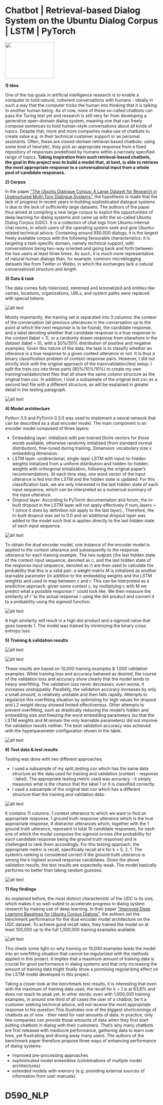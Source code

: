# Chatbot | Retrieval-based Dialog System on the Ubuntu Dialog Corpus | LSTM | PyTorch

<img src="https://github.com/Janinanu/UDC_Chatbot/blob/master/src/drib_blink_bot.gif" width="160" height="120" />

**1) Idea**

One of the top goals in artificial intelligence research is to enable a computer to hold natural, coherent conversations with humans - ideally in such a way that the computer tricks the human into thinking that it is talking to another human being. As of now, none of these so-called chatbots can pass the Turing test yet and research is still very far from developing a generative open-domain dialog system, meaning one that can freely compose sentences to hold human-style conversations about all kinds of topics. Despite that, more and more companies make use of chatbots to create value e.g. in their technical customer support or as personal assistants. Often, these are closed-domain retrieval-based chatbots: using some kind of heuristic, they pick an appropriate response from a fixed repository of responses predefined by humans within a narrowly specified range of topics. **Taking inspiration from such retrieval-based chatbots, the goal in this project was to build a model that, at best, is able to retrieve the most appropriate response to a conversational input from a whole pool of candidate responses.**

**2) Corpus**

In the paper [“The Ubuntu Dialogue Corpus: A Large Dataset for Research in Unstructured Multi-Turn Dialogue Systems”](https://arxiv.org/pdf/1506.08909.pdf), the hypothesis is made that the lack of progress in recent years in building sophisticated dialogue systems is due to the lack of sufficiently large datasets. The authors of the paper thus aimed at compiling a new large corpus to exploit the opportunities of deep learning for dialog systems and came up with the so-called Ubuntu Dialog Corpus (UDC). It is a collection of chat logs from Ubuntu-internal chat rooms, in which users of the operating system seek and give Ubuntu-related technical advice. Containing around 930.000 dialogs, it is the largest freely available corpus with the following favourable characteristics: it is targeting a task-specific domain, namely technical support, with conversations being two-way oriented and going back and forth between the two users at least three times. As such, it is much more representative of natural human dialogs than, for example, common microblogging datasets like from Twitter or Weibo, in which the exchanges lack a natural conversational structure and length.

**3) Data & task** 

The data comes fully tokenized, stemmed and lemmatized and entities like names, locations, organizations, URLs, and system paths were replaced with special tokens.

![alt text](https://github.com/Janinanu/UDC_Chatbot/blob/master/src/Original%20datasets.png "Original Datasets Overview")

Mostly importantly, the training set is separated into 3 columns: the context of the conversation (all previous utterances in the conversation up to the point at which the next response is to be found), the candidate response, and a label denoting whether that candidate response is a true response to the context (label = 1), or a randomly drawn response from elsewhere in the dataset (label = 0), with a 50%/50% distribution of positive and negative examples. Given this nature of the data, the task is to classify whether an utterance is a true response to a given context utterance or not. It is thus a binary classification problem of context-response pairs.
However, I did not strictly stick with the original approach of the train/validation/test setup: I split the train.csv into three parts (80%/10%/10%) to create my own training/validation/test files that all share the same column structure as the original train.csv. In addition, I took a subsample of the original test.csv as a second test file with a different structure, as will be explained in greater detail in the testing paragraph.

![alt text](https://github.com/Janinanu/UDC_Chatbot/blob/master/src/Subsample%20data.png "Subsample data overview")

**4) Model architecture**

Python 3.5 and PyTorch 0.3.0 was used to implement a neural network that can be described as a dual encoder model. The main component is an encoder model composed of three layers:
- Embedding layer: initialized with pre-trained GloVe vectors for those words available, otherwise randomly initialized (from standard normal distribution), fine-tuned during training. Dimension: vocabulary size x embedding dimension.
- LSTM layer: unidirectional, single-layer LSTM with input-to-hidden weights initialized from a uniform distribution and hidden-to-hidden weights with orthogonal initialization, following the original paper’s recommendations. At each time step, one word vector of the input utterance is fed into the LSTM and the hidden state is updated. For this classification task, we are only interested in  the last hidden state of each input sequence, which can be interpreted as a numerical summary of the input utterance. 
- Dropout layer: According to PyTorch documentation and forum, the in-built dropout in the LSTM layer will not apply effectively if num_layers = 1 (since it does by definition not apply to the last layer)., Therefore, the in-built dropout was set to 0.0 and an additional dropout layer was added to the model such that is applies directly to the last hidden state of each input sequence.

![alt text](https://github.com/Janinanu/UDC_Chatbot/blob/master/src/Model%20layers.png "LSTM dual encoder model")

To obtain the dual encoder model, one instance of the encoder model is applied to the context utterance and subsequently to the response utterance for each training example. The two outputs (the last hidden state of the context input sequence, denoted as c, and the last hidden state of the response input sequence, denoted as r) are then used to calculate the probability that this is a valid pair: a weight matrix M is initialized as another learnable parameter (in addition to the embedding weights and the LSTM weights) and used to map between c and r.  This can be interpreted as a predictive approach: given some context c, by multiplying c with M we predict what a possible response r’ could look like. We then measure the similarity of r’ to the actual response r using the dot product and convert it to a probability using the sigmoid function. 

![alt text](https://github.com/Janinanu/UDC_Chatbot/blob/master/src/Equation.png "Sigmoid probability")

A high similarity will result in a high dot product and a sigmoid value that goes towards 1. The model was trained by minimizing the binary cross entropy loss.

**5) Training & validation results**

![alt text](https://github.com/Janinanu/UDC_Chatbot/blob/master/src/Loss.png "Training and validation loss")

![alt text](https://github.com/Janinanu/UDC_Chatbot/blob/master/src/Accuracy.png "Training and validation accuracy")

These results are based on 10,000 training examples & 1,000 validation examples. While training loss and accuracy behaved as desired, the course of the validation loss and accuracy show clearly that the model tends to heavy overfitting. The validation loss never decreases; even worse, it increases unstoppably. Parallelly, the validation accuracy increases by only a small amount, is relatively unstable and then falls rapidly. 
Attempts to regularize this overfitting situation by optimizing for high values for dropout and L2 weight decay showed limited effectiveness. Other attempts to prevent overfitting, such as drastically reducing the model’s hidden and embedding size and freezing the word embedding parameters (so that the LSTM weights and M remain the only learnable parameters) did not improve the validation results neither. 
The best validation accuracy was achieved with the hyperparameter configuration shown in the table.

![alt text](https://github.com/Janinanu/UDC_Chatbot/blob/master/src/Hyperparameters.png "Hyperparameter configuration")

**6) Test data & test results**

Testing was done with two different approaches.
- I used a subsample of my split_testing.csv which has the same data structure as the data used for training and validation (context - response - label). The appropriate testing metric used was accuracy - it simply measures what is the chance that the label 1 or 0 is classified correctly.
- I used a subsample of the original test.csv which has a different structure than the training and validation data:

![alt text](https://github.com/Janinanu/UDC_Chatbot/blob/master/src/Test%20columns.png "Test approach 2 data sructure")

It contains 11 columns: 1 context utterance to which we want to find an appropriate response, 1 ground truth response utterance which is the true appropriate response, 9 distractor utterances which, together with the 1 ground truth utterance, represent in total 10 candidate responses, for each one of which the model computes the sigmoid scores (the probability for each candidate response being the ground truth response) and is challenged to rank them accordingly. For this testing approach, the appropriate metric is recall, specifically recall at k for k = 5, 2, 1. The system’s ranking is considered correct if the ground truth utterance is among the k highest scored response candidates. 
Given the above validation results, the test results are expectedly weak. The model basically performs no better than taking random guesses:

![alt text](https://github.com/Janinanu/UDC_Chatbot/blob/master/src/Test%20results.png "Test results")

**7) Key findings**

As explained before, the most distinct characteristic of the UDC is its size, which makes it so well-suited to accelerate progress in dialog system research by making use of deep learning. In their paper [“Improved Deep Learning Baselines for Ubuntu Corpus Dialogs”](https://arxiv.org/pdf/1510.03753v2.pdf), the authors set the benchmark performance for the dual encoder model architecture on the UDC dataset. To achieve good recall rates, they trained the model on at least 100,000 up to the full 1,000,000 training examples available. 

![alt text](https://github.com/Janinanu/UDC_Chatbot/blob/master/src/Benchmark%20recall%401.png "Benchmark recall")

This sheds some light on why training on 10,000 examples leads the model into an overfitting situation that cannot be regularized with the methods applied in this project. It implies that a maximum amount of training data is crucial for good performance in dialog systems and that only increasing the amount of training data might finally show a promising regularizing effect on the LSTM model developed in this project.

Taking a closer look at the benchmark test results, it is interesting that even with the maximum of training data used, the recall for k = 1 is at 63,8% and does not reach its peak yet. In other words: even with 1,000,000 training examples, in around one third of all cases the user of a chatbot, be it a customer seeking technical advice, will not receive the most appropriate response to his question.This illustrates one of the biggest shortcomings of chatbots as of now - their need for vast amounts of data. In practice, only few companies can provide those amounts of data when they first start putting chatbots in dialog with their customers. That’s why many chatbots are first released with mediocre performance, gathering data to learn over time, yet frustrating and driving away many users.
The authors of the benchmark paper therefore propose three ways of enhancing performance of dialog systems: 
- improved pre-processing approaches
- sophisticated model ensembles (combinations of multiple model architectures)
- extended models with memory (e.g. providing external sources of information from user manuals) 

# D590_NLP
